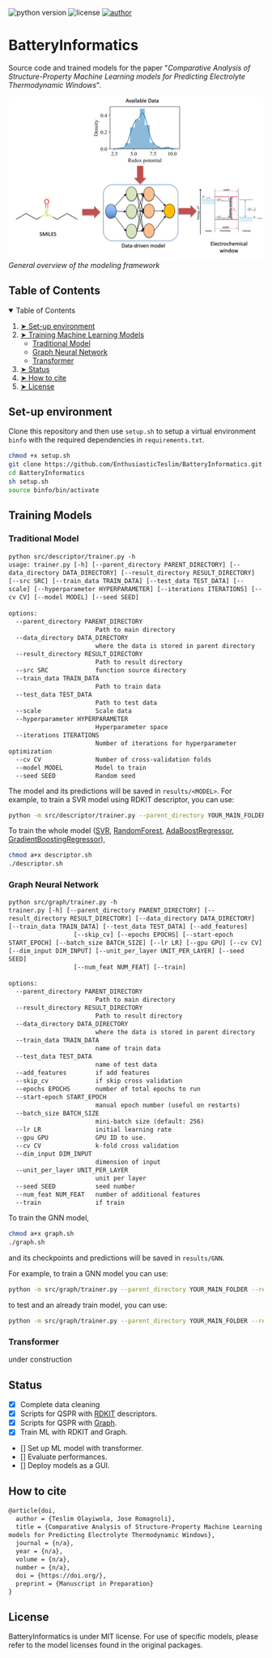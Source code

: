 ![python version](https://img.shields.io/badge/python-v.3.9-blue)
![license](https://img.shields.io/badge/license-MIT-orange)
[![author](https://img.shields.io/badge/teslim-homepage)](https://teslim404.com)
# BatteryInformatics
Source code and trained models for the paper "*Comparative Analysis of Structure-Property Machine Learning models for Predicting Electrolyte Thermodynamic Windows*". 

![General overview of the modeling framework](method.png?raw=true "modeling framework")
*General overview of the modeling framework*

<!-- TABLE OF CONTENTS -->
<h2 id="table-of-contents"> Table of Contents</h2>

<details open="open">
  <summary>Table of Contents</summary>
  <ol>
    <li><a href="#Set-up environment"> ➤ Set-up environment</a></li>
    <li>
          <a href="#Training"> ➤ Training Machine Learning Models</a>
          <ul>
            <li><a href="#Descriptor">Traditional Model</a></li>
            <li><a href="#Graph">Graph Neural Network</a></li>
            <li><a href="#LLM">Transformer</a></li>
          </ul>
    </li>
    <li><a href="#Status"> ➤ Status</a></li>
    <li><a href="#How-to-cite"> ➤ How to cite</a></li>
    <li><a href="#License"> ➤ License</a></li>
  </ol>
</details>


<!-- Set-up environment -->
<h2 id="Set-up environment">Set-up environment</h2>

Clone this repository and then use `setup.sh` to setup a virtual environment `binfo` with the required dependencies in `requirements.txt`. 

```bash
chmod +x setup.sh
git clone https://github.com/EnthusiasticTeslim/BatteryInformatics.git
cd BatteryInformatics
sh setup.sh
source binfo/bin/activate
```


<!-- Training Models-->
<h2 id="Training">Training Models</h2>

<h3 id="Descriptor"> Traditional Model</h3>

```
python src/descriptor/trainer.py -h
usage: trainer.py [-h] [--parent_directory PARENT_DIRECTORY] [--data_directory DATA_DIRECTORY] [--result_directory RESULT_DIRECTORY] [--src SRC] [--train_data TRAIN_DATA] [--test_data TEST_DATA] [--scale] [--hyperparameter HYPERPARAMETER] [--iterations ITERATIONS] [--cv CV] [--model MODEL] [--seed SEED]

options:
  --parent_directory PARENT_DIRECTORY
                        Path to main directory
  --data_directory DATA_DIRECTORY
                        where the data is stored in parent directory
  --result_directory RESULT_DIRECTORY
                        Path to result directory
  --src SRC             function source directory
  --train_data TRAIN_DATA
                        Path to train data
  --test_data TEST_DATA
                        Path to test data
  --scale               Scale data
  --hyperparameter HYPERPARAMETER
                        Hyperparameter space
  --iterations ITERATIONS
                        Number of iterations for hyperparameter optimization
  --cv CV               Number of cross-validation folds
  --model MODEL         Model to train
  --seed SEED           Random seed
```

The model and its predictions will be saved in `results/<MODEL>`. For example, to train a SVR model using RDKIT descriptor, you can use:

```bash
python -m src/descriptor/trainer.py --parent_directory YOUR_MAIN_FOLDER --result_directory results --data_directory data --train_data "train_data_cleaned.csv" --test_data "test_data_cleaned.csv" --scale --model SVR --seed 42 --iterations 100 --hyperparameter "hp_descriptor.yaml" --cv 5
```

To train the whole model ([SVR](https://scikit-learn.org/stable/modules/generated/sklearn.svm.SVR.html), [RandomForest](https://scikit-learn.org/stable/modules/generated/sklearn.ensemble.RandomForestRegressor.html), [AdaBoostRegressor](https://scikit-learn.org/stable/modules/generated/sklearn.ensemble.AdaBoostRegressor.html), [GradientBoostingRegressor](https://scikit-learn.org/stable/modules/generated/sklearn.ensemble.GradientBoostingRegressor.html)), 
```bash
chmod a+x descriptor.sh
./descriptor.sh
```


<h3 id="Graph"> Graph Neural Network</h3>

```
python src/graph/trainer.py -h
trainer.py [-h] [--parent_directory PARENT_DIRECTORY] [--result_directory RESULT_DIRECTORY] [--data_directory DATA_DIRECTORY] [--train_data TRAIN_DATA] [--test_data TEST_DATA] [--add_features]
                  [--skip_cv] [--epochs EPOCHS] [--start-epoch START_EPOCH] [--batch_size BATCH_SIZE] [--lr LR] [--gpu GPU] [--cv CV] [--dim_input DIM_INPUT] [--unit_per_layer UNIT_PER_LAYER] [--seed SEED]
                  [--num_feat NUM_FEAT] [--train]

options:
  --parent_directory PARENT_DIRECTORY
                        Path to main directory
  --result_directory RESULT_DIRECTORY
                        Path to result directory
  --data_directory DATA_DIRECTORY
                        where the data is stored in parent directory
  --train_data TRAIN_DATA
                        name of train data
  --test_data TEST_DATA
                        name of test data
  --add_features        if add features
  --skip_cv             if skip cross validation
  --epochs EPOCHS       number of total epochs to run
  --start-epoch START_EPOCH
                        manual epoch number (useful on restarts)
  --batch_size BATCH_SIZE
                        mini-batch size (default: 256)
  --lr LR               initial learning rate
  --gpu GPU             GPU ID to use.
  --cv CV               k-fold cross validation
  --dim_input DIM_INPUT
                        dimension of input
  --unit_per_layer UNIT_PER_LAYER
                        unit per layer
  --seed SEED           seed number
  --num_feat NUM_FEAT   number of additional features
  --train               if train
```

To train the GNN model, 
```bash
chmod a+x graph.sh
./graph.sh
```
and its checkpoints and predictions will be saved in `results/GNN`.

For example, to train a GNN model you can use:

```bash
python -m src/graph/trainer.py --parent_directory YOUR_MAIN_FOLDER --result_directory results --data_directory data --train_data "train_data_cleaned.csv" --test_data "test_data_cleaned.csv" --seed 42 --iterations 100 --train --cv 5
```
to test and an already train model, you can use:

```bash
python -m src/graph/trainer.py --parent_directory YOUR_MAIN_FOLDER --result_directory results --data_directory data --train_data "train_data_cleaned.csv" --test_data "test_data_cleaned.csv" --seed 42 --iterations 100 --cv 5
```

<h3 id="LLM"> Transformer</h3>

under construction

<!-- Status -->
<h2 id="Status">Status</h2>

- [x] Complete data cleaning
- [x] Scripts for QSPR with [RDKIT](https://rdkit.org/docs/index.html) descriptors.
- [x] Scripts for QSPR with [Graph](https://www.dgl.ai/). 
- [x] Train ML with RDKIT and Graph.
- [] Set up ML model with transformer.
- [] Evaluate performances.
- [] Deploy models as a GUI.

<!-- How-to-cite-->
<h2 id="How-to-cite">How to cite</h2>

```
@article{doi,
  author = {Teslim Olayiwola, Jose Romagnoli},
  title = {Comparative Analysis of Structure-Property Machine Learning models for Predicting Electrolyte Thermodynamic Windows},
  journal = {n/a},
  year = {n/a},
  volume = {n/a},
  number = {n/a},
  doi = {https://doi.org/},
  preprint = {Manuscript in Preparation}
}
```

<!-- License-->
<h2 id="License">License</h2>

BatteryInformatics is under MIT license. For use of specific models, please refer to the model licenses found in the original packages.

